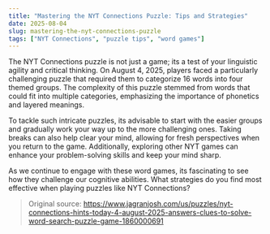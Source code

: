 ```yaml
---
title: "Mastering the NYT Connections Puzzle: Tips and Strategies"
date: 2025-08-04
slug: mastering-the-nyt-connections-puzzle
tags: ["NYT Connections", "puzzle tips", "word games"]
---
```


The NYT Connections puzzle is not just a game; its a test of your linguistic agility and critical thinking. On August 4, 2025, players faced a particularly challenging puzzle that required them to categorize 16 words into four themed groups. The complexity of this puzzle stemmed from words that could fit into multiple categories, emphasizing the importance of phonetics and layered meanings. 

To tackle such intricate puzzles, its advisable to start with the easier groups and gradually work your way up to the more challenging ones. Taking breaks can also help clear your mind, allowing for fresh perspectives when you return to the game. Additionally, exploring other NYT games can enhance your problem-solving skills and keep your mind sharp.

As we continue to engage with these word games, its fascinating to see how they challenge our cognitive abilities. What strategies do you find most effective when playing puzzles like NYT Connections?
> Original source: https://www.jagranjosh.com/us/puzzles/nyt-connections-hints-today-4-august-2025-answers-clues-to-solve-word-search-puzzle-game-1860000691